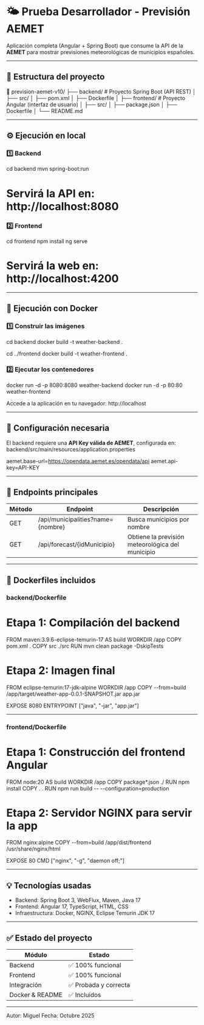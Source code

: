 # 🌤️ Prueba Desarrollador - Previsión AEMET

Aplicación completa (Angular + Spring Boot) que consume la API de la **AEMET** para mostrar previsiones meteorológicas de municipios españoles.

---

## 🧩 Estructura del proyecto

📂 prevision-aemet-v10/
├── backend/              # Proyecto Spring Boot (API REST)
│   ├── src/
│   ├── pom.xml
│   ├── Dockerfile
│
├── frontend/             # Proyecto Angular (interfaz de usuario)
│   ├── src/
│   ├── package.json
│   ├── Dockerfile
│
└── README.md

---

## ⚙️ Ejecución en local

### 1️⃣ Backend
cd backend
mvn spring-boot:run
# Servirá la API en: http://localhost:8080

### 2️⃣ Frontend
cd frontend
npm install
ng serve
# Servirá la web en: http://localhost:4200

---

## 🐋 Ejecución con Docker

### 1️⃣ Construir las imágenes
cd backend
docker build -t weather-backend .

cd ../frontend
docker build -t weather-frontend .

### 2️⃣ Ejecutar los contenedores
docker run -d -p 8080:8080 weather-backend
docker run -d -p 80:80 weather-frontend

Accede a la aplicación en tu navegador: http://localhost

---

## 🧰 Configuración necesaria

El backend requiere una **API Key válida de AEMET**, configurada en:
backend/src/main/resources/application.properties

aemet.base-url=https://opendata.aemet.es/opendata/api
aemet.api-key=API-KEY

---

## 📡 Endpoints principales

Método | Endpoint | Descripción
-------|-----------|--------------
GET | /api/municipalities?name={nombre} | Busca municipios por nombre
GET | /api/forecast/{idMunicipio} | Obtiene la previsión meteorológica del municipio

---

## 🐋 Dockerfiles incluidos

### backend/Dockerfile

# Etapa 1: Compilación del backend
FROM maven:3.9.6-eclipse-temurin-17 AS build
WORKDIR /app
COPY pom.xml .
COPY src ./src
RUN mvn clean package -DskipTests

# Etapa 2: Imagen final
FROM eclipse-temurin:17-jdk-alpine
WORKDIR /app
COPY --from=build /app/target/weather-app-0.0.1-SNAPSHOT.jar app.jar

EXPOSE 8080
ENTRYPOINT ["java", "-jar", "app.jar"]

---

### frontend/Dockerfile

# Etapa 1: Construcción del frontend Angular
FROM node:20 AS build
WORKDIR /app
COPY package*.json ./
RUN npm install
COPY . .
RUN npm run build -- --configuration=production

# Etapa 2: Servidor NGINX para servir la app
FROM nginx:alpine
COPY --from=build /app/dist/frontend /usr/share/nginx/html

EXPOSE 80
CMD ["nginx", "-g", "daemon off;"]

---

## 💡 Tecnologías usadas

- Backend: Spring Boot 3, WebFlux, Maven, Java 17
- Frontend: Angular 17, TypeScript, HTML, CSS
- Infraestructura: Docker, NGINX, Eclipse Temurin JDK 17

---

## ✅ Estado del proyecto

Módulo | Estado
--------|--------
Backend | ✅ 100% funcional
Frontend | ✅ 100% funcional
Integración | ✅ Probada y correcta
Docker & README | ✅ Incluidos

---

Autor: Miguel
Fecha: Octubre 2025
